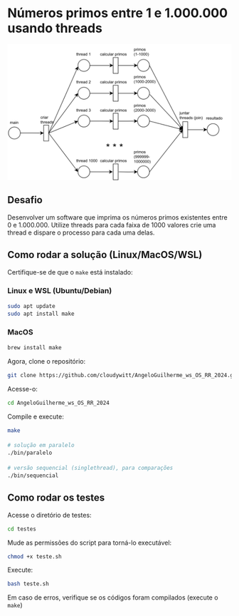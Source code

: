 # Números primos entre 1 e 1.000.000 usando threads

<img src="diagrama/primes-parallel-calc-diagram.png">

## Desafio
Desenvolver um software que imprima os números
primos existentes entre 0 e 1.000.000. Utilize threads para cada faixa de 1000 valores crie uma
thread e dispare o processo para cada uma delas.

## Como rodar a solução (Linux/MacOS/WSL)
Certifique-se de que o `make` está instalado:

### Linux e WSL (Ubuntu/Debian)
``` bash
sudo apt update
sudo apt install make
```

### MacOS
``` zsh
brew install make
```

Agora, clone o repositório:
``` bash
git clone https://github.com/cloudywitt/AngeloGuilherme_ws_OS_RR_2024.git
```

Acesse-o:
``` bash
cd AngeloGuilherme_ws_OS_RR_2024
```

Compile e execute:
``` bash
make

# solução em paralelo
./bin/paralelo

# versão sequencial (singlethread), para comparações
./bin/sequencial
```

## Como rodar os testes
Acesse o diretório de testes:
``` bash
cd testes
```

Mude as permissões do script para torná-lo executável:
``` bash
chmod +x teste.sh
```

Execute:
``` bash
bash teste.sh
```

Em caso de erros, verifique se os códigos foram compilados (execute o `make`)
